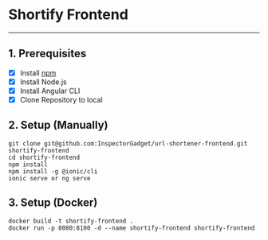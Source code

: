 # Shortify Frontend

---
## 1. Prerequisites
- [x] Install [npm](https://www.npmjs.com/)
- [x] Install Node.js
- [x] Install Angular CLI
- [x] Clone Repository to local

## 2. Setup (Manually)
```
git clone git@github.com:InspectorGadget/url-shortener-frontend.git shortify-frontend
cd shortify-frontend
npm install
npm install -g @ionic/cli
ionic serve or ng serve
```

## 3. Setup (Docker)
```
docker build -t shortify-frontend .
docker run -p 8080:8100 -d --name shortify-frontend shortify-frontend
```